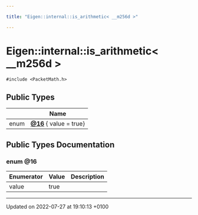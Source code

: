 ```yaml
---

title: "Eigen::internal::is_arithmetic< __m256d >"

---
```


# Eigen::internal::is_arithmetic< __m256d >






`#include <PacketMath.h>`

## Public Types

|                | Name           |
| -------------- | -------------- |
| enum| **[@16](http://example.org/classes/structeigen_1_1internal_1_1is__arithmetic_3_01____m256d_01_4/#enum-@16)** { value = true} |

## Public Types Documentation

### enum @16

| Enumerator | Value | Description |
| ---------- | ----- | ----------- |
| value | true|   |




-------------------------------

Updated on 2022-07-27 at 19:10:13 +0100